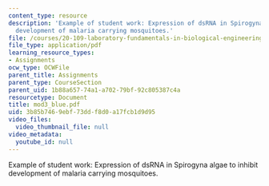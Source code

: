 ```yaml
---
content_type: resource
description: 'Example of student work: Expression of dsRNA in Spirogyna algae to inhibit
  development of malaria carrying mosquitoes.'
file: /courses/20-109-laboratory-fundamentals-in-biological-engineering-fall-2007/3b85b7469ebf73ddf8d0a17fcb1d9d95_mod3_blue.pdf
file_type: application/pdf
learning_resource_types:
- Assignments
ocw_type: OCWFile
parent_title: Assignments
parent_type: CourseSection
parent_uid: 1b88a657-74a1-a702-79bf-92c805387c4a
resourcetype: Document
title: mod3_blue.pdf
uid: 3b85b746-9ebf-73dd-f8d0-a17fcb1d9d95
video_files:
  video_thumbnail_file: null
video_metadata:
  youtube_id: null
---
```

Example of student work: Expression of dsRNA in Spirogyna algae to inhibit development of malaria carrying mosquitoes.

